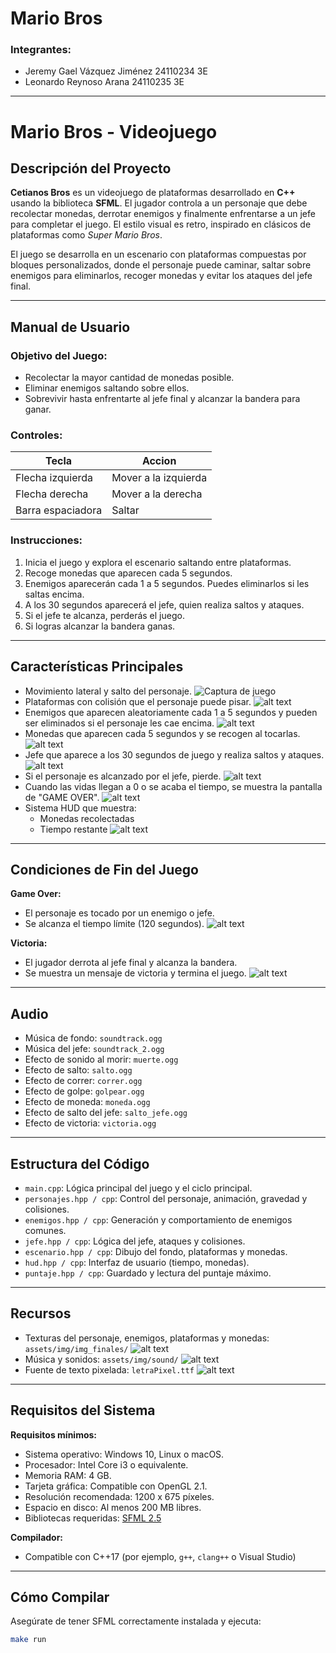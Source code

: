 # Mario Bros

### Integrantes:
- Jeremy Gael Vázquez Jiménez   24110234  3E
- Leonardo Reynoso Arana        24110235  3E

---

# Mario Bros - Videojuego

## Descripción del Proyecto

**Cetianos Bros** es un videojuego de plataformas desarrollado en **C++** usando la biblioteca **SFML**. El jugador controla a un personaje que debe recolectar monedas, derrotar enemigos y finalmente enfrentarse a un jefe para completar el juego. El estilo visual es retro, inspirado en clásicos de plataformas como *Super Mario Bros*.

El juego se desarrolla en un escenario con plataformas compuestas por bloques personalizados, donde el personaje puede caminar, saltar sobre enemigos para eliminarlos, recoger monedas y evitar los ataques del jefe final.

---

## Manual de Usuario

### Objetivo del Juego:
- Recolectar la mayor cantidad de monedas posible.
- Eliminar enemigos saltando sobre ellos.
- Sobrevivir hasta enfrentarte al jefe final y alcanzar la bandera para ganar.

### Controles:
| Tecla              | Accion                    |
|--------------------|---------------------------|
| Flecha izquierda   | Mover a la izquierda      |
| Flecha derecha     | Mover a la derecha        |
| Barra espaciadora  | Saltar                    |

### Instrucciones:
1. Inicia el juego y explora el escenario saltando entre plataformas.
2. Recoge monedas que aparecen cada 5 segundos.
3. Enemigos aparecerán cada 1 a 5 segundos. Puedes eliminarlos si les saltas encima.
4. A los 30 segundos aparecerá el jefe, quien realiza saltos y ataques.
5. Si el jefe te alcanza, perderás el juego.
6. Si logras alcanzar la bandera ganas.

---

## Características Principales

- Movimiento lateral y salto del personaje.
![Captura de juego](img/jugar.png)
- Plataformas con colisión que el personaje puede pisar.
![alt text](img/plataforma.png)
- Enemigos que aparecen aleatoriamente cada 1 a 5 segundos y pueden ser eliminados si el personaje les cae encima.
![alt text](img/enemigos.png)
- Monedas que aparecen cada 5 segundos y se recogen al tocarlas.
![alt text](img/moneda.png)
- Jefe que aparece a los 30 segundos de juego y realiza saltos y ataques.
![alt text](img/jefe.png)
- Si el personaje es alcanzado por el jefe, pierde.
![alt text](img/pierde.png)
- Cuando las vidas llegan a 0 o se acaba el tiempo, se muestra la pantalla de "GAME OVER".
![alt text](img/pierde.png)
- Sistema HUD que muestra:  
  - Monedas recolectadas  
  - Tiempo restante
![alt text](img/tablero.png)  

---

## Condiciones de Fin del Juego

**Game Over:**
- El personaje es tocado por un enemigo o jefe.
- Se alcanza el tiempo límite (120 segundos).
![alt text](img/pierde.png)

**Victoria:**
- El jugador derrota al jefe final y alcanza la bandera.
- Se muestra un mensaje de victoria y termina el juego.
![alt text](img/gane.png)

---

## Audio

- Música de fondo: `soundtrack.ogg`
- Música del jefe: `soundtrack_2.ogg`
- Efecto de sonido al morir: `muerte.ogg`
- Efecto de salto: `salto.ogg`
- Efecto de correr: `correr.ogg`
- Efecto de golpe: `golpear.ogg`
- Efecto de moneda: `moneda.ogg`
- Efecto de salto del jefe: `salto_jefe.ogg`
- Efecto de victoria: `victoria.ogg`

---

## Estructura del Código

- `main.cpp`: Lógica principal del juego y el ciclo principal.
- `personajes.hpp / cpp`: Control del personaje, animación, gravedad y colisiones.
- `enemigos.hpp / cpp`: Generación y comportamiento de enemigos comunes.
- `jefe.hpp / cpp`: Lógica del jefe, ataques y colisiones.
- `escenario.hpp / cpp`: Dibujo del fondo, plataformas y monedas.
- `hud.hpp / cpp`: Interfaz de usuario (tiempo, monedas).
- `puntaje.hpp / cpp`: Guardado y lectura del puntaje máximo.

---

## Recursos

- Texturas del personaje, enemigos, plataformas y monedas: `assets/img/img_finales/`
![alt text](img/imagenes.png)
- Música y sonidos: `assets/img/sound/`
![alt text](img/sonido.png)
- Fuente de texto pixelada: `letraPixel.ttf`
![alt text](img/text.png)

---

## Requisitos del Sistema

**Requisitos mínimos:**
- Sistema operativo: Windows 10, Linux o macOS.
- Procesador: Intel Core i3 o equivalente.
- Memoria RAM: 4 GB.
- Tarjeta gráfica: Compatible con OpenGL 2.1.
- Resolución recomendada: 1200 x 675 píxeles.
- Espacio en disco: Al menos 200 MB libres.
- Bibliotecas requeridas: [SFML 2.5](https://www.sfml-dev.org/download.php)

**Compilador:**
- Compatible con C++17 (por ejemplo, `g++`, `clang++` o Visual Studio)

---

## Cómo Compilar

Asegúrate de tener SFML correctamente instalada y ejecuta:

```bash
make run 
